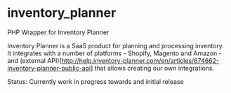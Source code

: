 # inventory_planner
PHP Wrapper for Inventory Planner

Inventory Planner is a SaaS product for planning and processing inventory. It integrates with a number of platforms - Shopify, Magento and Amazon - and (external API)[http://help.inventory-planner.com/en/articles/674662-inventory-planner-public-api] that allows creating our own integrations.

Status: Currently work in progress towards and initial release


